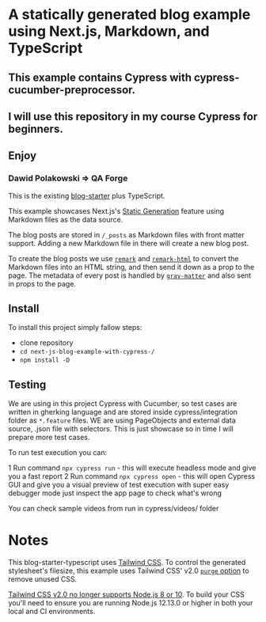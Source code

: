 # A statically generated blog example using Next.js, Markdown, and TypeScript

## This example contains Cypress with cypress-cucumber-preprocessor. 
## I will use this repository in my course Cypress for beginners.

## Enjoy
### Dawid Polakowski => QA Forge


This is the existing [blog-starter](https://github.com/vercel/next.js/tree/canary/examples/blog-starter) plus TypeScript.

This example showcases Next.js's [Static Generation](https://nextjs.org/docs/basic-features/pages) feature using Markdown files as the data source.

The blog posts are stored in `/_posts` as Markdown files with front matter support. Adding a new Markdown file in there will create a new blog post.

To create the blog posts we use [`remark`](https://github.com/remarkjs/remark) and [`remark-html`](https://github.com/remarkjs/remark-html) to convert the Markdown files into an HTML string, and then send it down as a prop to the page. The metadata of every post is handled by [`gray-matter`](https://github.com/jonschlinkert/gray-matter) and also sent in props to the page.

## Install

To install this project simply fallow steps:

- clone repository
- ```cd next-js-blog-example-with-cypress-/```
- ```npm install -D```


## Testing

We are using in this project Cypress with Cucumber, so test cases are written in gherking 
language and are stored inside cypress/integration folder as ```*.feature``` files.
WE are using PageObjects and external data source, .json file with selectors.
This is just showcase so in time I will prepare more test cases.

To run test execution you can:

1 Run command ```npx cypress run``` - this will execute headless mode and give you a fast report 
2 Run command ```npx cypress open``` - this will open Cypress GUI and give you a visual preview of test execution with super easy debugger mode just inspect the app page to check what's wrong  

You can check sample videos from run in cypress/videos/ folder
# Notes

This blog-starter-typescript uses [Tailwind CSS](https://tailwindcss.com). To control the generated stylesheet's filesize, this example uses Tailwind CSS' v2.0 [`purge` option](https://tailwindcss.com/docs/controlling-file-size/#removing-unused-css) to remove unused CSS.

[Tailwind CSS v2.0 no longer supports Node.js 8 or 10](https://tailwindcss.com/docs/upgrading-to-v2#upgrade-to-node-js-12-13-or-higher). To build your CSS you'll need to ensure you are running Node.js 12.13.0 or higher in both your local and CI environments.
